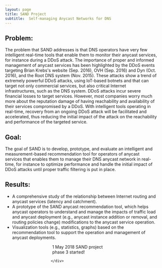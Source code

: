 ```yaml
---
layout: page
title: SAND Project
subtitle:  Self-managing Anycast Networks for DNS
---
```





##  Problem:

The problem that SAND addresses is that DNS operators have very few
intelligent real-time tools that enable them to monitor their anycast
services, for instance during a DDoS attack. The importance of proper
and informed management of anycast services has been highlighted by
the DDoS events targeting Brian Krebs's  website (Sep. 2016), OVH
(Sep. 2016) and Dyn (Oct. 2016), and the Root DNS system (Nov. 2015).
These attacks show a trend of extremely powerful DDoS attacks, using
IoT-based botnets and that can target not only commercial services,
but also critical Internet infrastructures, such as the DNS system.
DDoS attacks incur severe financial losses to target services.
However, most companies worry much more about the reputation damage of
having reachability and availability of their services compromised by
a DDoS. With intelligent tools operating in real-time, recovery from
an ongoing DDoS attack will be facilitated and accelerated, thus
reducing the initial impact of the attack on the reachability and
performance of the targeted service.

## Goal:

The goal of SAND is to develop, prototype, and evaluate an
intelligent and measurement-based recommendation tool for operators of
anycast services that enables them to manage their DNS anycast network
in real-time, for instance to optimize performance and handle the
initial impact of DDoS attacks until proper traffic filtering is put
in place.


## Results:

* A comprehensive study of the relationship between Internet routing and anycast services (latency and catchment). 
* A prototype of the SAND anycast recommendation tool, which helps anycast operators to understand and manage the impacts of traffic load and anycast deployment (e.g., anycast instance addition or removal, and routing policies change) modifications to the anycast service operation.
* Visualization tools (e.g., statistics, graphs) based on the recommendation tool to support the operation and management of anycast deployments.

<div style="margin:1% 30% 1% 30%" class="container">
	<div class="row">
    	<div class="col-sx-12 col-sm-6 col-lg-6">
			<div class="box">							
				<div class="icon">
					<div class="image"><i class="fa fa-file-text-o"></i></div>
					<div class="info">
						<p align="left" style="margin-left:5px">
							<span class="badge">1 May 2018</span> SAND project phase 3 started!<br>
						</p>
					</div>
				</div>
				<div class="space"></div>
			</div> 
		</div>
			
	</div>
</div>
